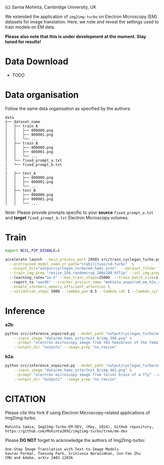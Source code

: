 (c) Samia Mohinta, Cambridge University, UK

We extended the application of `img2img-turbo` on Electron Microscopy (EM) datasets for image translation.
Here, we note and reveal the settings used to train models on EM data.

**Please also note that this is under development at the moment. Stay tuned for results!**

# Data Download
  - TODO

# Data organisation
Follow the same data organisation as specified by the authors:

```
data
├── dataset_name
│   ├── train_A
│   │   ├── 000000.png
│   │   ├── 000001.png
│   │   └── ...
│   ├── train_B
│   │   ├── 000000.png
│   │   ├── 000001.png
│   │   └── ...
│   └── fixed_prompt_a.txt
|   └── fixed_prompt_b.txt
|
|   ├── test_A
│   │   ├── 000000.png
│   │   ├── 000001.png
│   │   └── ...
│   ├── test_B
│   │   ├── 000000.png
│   │   ├── 000001.png
│   │   └── ...
```

*Note*: Please provide prompts specific to your **source** `fixed_prompt_a.txt` and **target** `fixed_prompt_b.txt` Electron Microscopy volumes.

# Train

```bash
export NCCL_P2P_DISABLE=1 

accelerate launch --main_process_port 29501 src/train_cyclegan_turbo.py \
  --pretrained_model_name_or_path="stabilityai/sd-turbo"  \
  --output_dir="output/cyclegan_turbo/em_hemi_octo"  --dataset_folder "data/em_source_target" \
  --train_img_prep "resize_256_randomcrop_200x200_hflip" --val_img_prep "no_resize"
  --learning_rate="1e-5" --max_train_steps=25000  --train_batch_size=1 --gradient_accumulation_steps=1
  --report_to "wandb" --tracker_project_name "mohinta_unpaired_em_h2o_cycle_debug_v1" \
  --enable_xformers_memory_efficient_attention \
  --validation_steps 5000 --lambda_gan 0.5 --lambda_idt 1 --lambda_cycle 1
```
# Inference

**a2b**:
```bash
python src/inference_unpaired.py --model_path "output/cyclegan_turbo/em_hemi_octo/checkpoints/model_25001.pkl" \
    --input_image "data/em_hemi_octo/test_A/img_596.png" \
    --prompt "electron microscopy image from the hemibrain of the female adult fruit fly" --direction "a2b" \
    --output_dir "outputs" --image_prep "no_resize"

```

**b2a**:
```bash
python src/inference_unpaired.py --model_path "output/cyclegan_turbo/em_hemi_octo/checkpoints/model_25001.pkl" \
    --input_image "data/em_hemi_octo/test_B/img_461.png" \
    --prompt "electron microscopy image from larval brain of a fly” --direction "b2a” \
    --output_dir "outputs" --image_prep "no_resize"
```
# CITATION

Please cite this fork if using Electron Microscopy-related applications of img2img-turbo.
```
Mohinta Samia, Img2Img-Turbo-EM-DEV, (May, 2024), GitHub repository,
https://github.com/Mohinta2892/img2img-turbo/tree/em-dev
```

Please **DO NOT** forget to acknowledge the authors of Img2Img-turbo:

```
One-Step Image Translation with Text-to-Image Models
Gaurav Parmar, Taesung Park, Srinivasa Narasimhan, Jun-Yan Zhu
CMU and Adobe, arXiv 2403.12036
```
